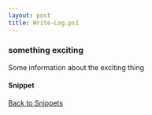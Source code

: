 ```yaml
---
layout: post
title: Write-Log.ps1
---
```


### something exciting

Some information about the exciting thing

#### Snippet

<script src="https://gist-it.appspot.com/github.com/BanterBoy/scripts-blog/blob/master/PowerShell/tools/Write-Log.ps1"></script>

<a href="/menu/_pages/snippets.html">Back to Snippets</a>
